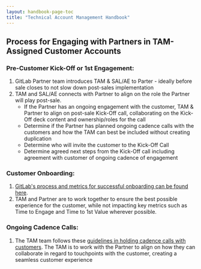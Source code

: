 ```yaml
---
layout: handbook-page-toc
title: "Technical Account Management Handbook"
---
```


## Process for Engaging with Partners in TAM-Assigned Customer Accounts

### Pre-Customer Kick-Off or 1st Engagement:
1. GitLab Partner team introduces TAM & SAL/AE to Parter - ideally before sale closes to not slow down post-sales implementation
1. TAM and SAL/AE connects with Partner to align on the role the Partner will play post-sale.  
   * If the Partner has an ongoing engagement with the customer, TAM & Partner to align on post-sale Kick-Off call, collaborating on the Kick-Off deck content and ownership/roles for the call
   * Determine if the Partner has planned ongoing cadence calls with the customers and how the TAM can best be included without creating duplication
   * Determine who will invite the customer to the Kick-Off Call
   * Determine agreed next steps from the Kick-Off call including agreement with customer of ongoing cadence of engagement

### Customer Onboarding:
1. [GitLab's process and metrics for successful onboarding can be found here](https://about.gitlab.com/handbook/customer-success/tam/onboarding/#time-to-first-value).
1. TAM and Partner are to work together to ensure the best possible experience for the customer, while not impacting key metrics such as Time to Engage and Time to 1st Value wherever possible.

### Ongoing Cadence Calls:
1. The TAM team follows these [guidelines in holding cadence calls with customers](https://about.gitlab.com/handbook/customer-success/tam/cadence-calls/). The TAM is to work with the Partner to align on how they can collaborate in regard to touchpoints with the customer, creating a seamless customer experience